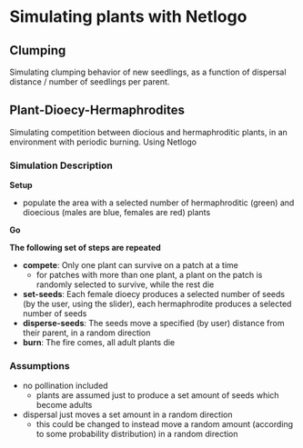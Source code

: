 # Simulating plants with Netlogo
## Clumping
Simulating clumping behavior of new seedlings, as a function of dispersal distance / number of seedlings per parent.



## Plant-Dioecy-Hermaphrodites
Simulating competition between diocious and hermaphroditic plants, in an environment with periodic burning.
Using Netlogo

### Simulation Description
**Setup**
 - populate the area with a selected number of hermaphroditic (green) and dioecious (males are blue, females are red) plants

**Go**

**The following set of steps are repeated**

 - **compete**: Only one plant can survive on a patch at a time
    - for patches with more than one plant, a plant on the patch is randomly selected to survive, while the rest die
 - **set-seeds**: Each female dioecy produces a selected number of seeds (by the user, using the slider), each hermaphrodite produces a selected number of seeds
 - **disperse-seeds**: The seeds move a specified (by user) distance from their parent, in a random direction
 - **burn**: The fire comes, all adult plants die
  

### Assumptions
  - no pollination included
    - plants are assumed just to produce a set amount of seeds which become adults
  - dispersal just moves a set amount in a random direction
     - this could be changed to instead move a random amount (according to some probability distribution) in a random direction

